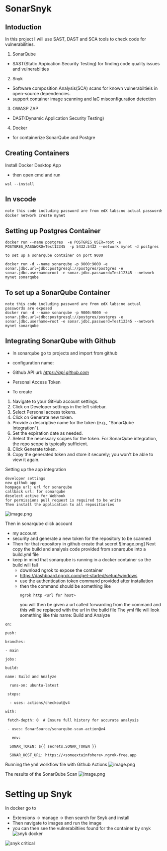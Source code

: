 # SonarSnyk
## Intoduction

In this project I will use SAST, DAST and SCA tools to check code for vulnerabilities.

1. SonarQube
- SAST(Static Appication Security Testing) for finding code quality issues and vulnerabilties
2. Snyk
- Software composition Analysis(SCA) scans for known vulnerabiltieis in open-source dependencies.
- support container image scanning and IaC misconfiguration detection
3. OWASP ZAP
- DAST(Dynamic Application Security Testing)
4. Docker
- for containerize SonarQube and Postgre


## Creating Containers 
Install Docker Desktop App
- then open cmd and run
 ```
 wsl --install
 ```
  
## In vscode 
```sh
note this code including password are from edX labs:no actual passwords are exposed 
docker network create mynet
```
## Setting up Postgres Container
```
docker run --name postgres  -e POSTGRES_USER=root -e POSTGRES_PASSWORD=Test12345  -p 5432:5432 --network mynet -d postgres

to set up a sonarqube container on port 9000

docker run -d --name sonarqube -p 9000:9000 -e sonar.jdbc.url=jdbc:postgresql://postgres/postgres -e sonar.jdbc.username=root -e sonar.jdbc.password=Test12345 --network mynet sonarqube
```
## To set up a SonarQube Container

```
note this code including password are from edX labs:no actual passwords are exposed 
docker run -d --name sonarqube -p 9000:9000 -e sonar.jdbc.url=jdbc:postgresql://postgres/postgres -e sonar.jdbc.username=root -e sonar.jdbc.password=Test12345 --network mynet sonarqube
```


## Integrating SonarQube with Github
- In sonarqube go to projects and import from github

- configuration name: 
- Github API url: *https://api.github.com*
- Personal Access Token
- To create
1. Navigate to your GitHub account settings.
2. Click on Developer settings in the left sidebar.
3. Select Personal access tokens.
4. Click on Generate new token.
5. Provide a descriptive name for the token (e.g., "SonarQube Integration").
6. Set the expiration date as needed.
7. Select the necessary scopes for the token. For SonarQube integration, the repo scope is typically sufficient.
8. Click Generate token.
9. Copy the generated token and store it securely; you won't be able to view it again.

Setting up the app integration 
```
developer settings
new github app
hompage url: url for sonarqube
callback url: for sonarqube
deselect active for Webhook
for permissions pull request is required to be write
Then install the application to all repositiories
```
![image.png](https://github.com/khadijahW/Flash028/blob/5c3b9b76a5ae4b61f5cc08a68dad50d75f16a877/SonarSnyk/image%20(3).png)

Then in sonarqube click account 

- my account
- security and generate a new token for the repository to be scanned
- Then for that repository in github create that secret
![image.png]
Next copy the build and analysis code provided from sonarqube into a build.yml file 
- keep in mind that sonarqube is running in a docker container so the build will fail
    - download ngrok to expose the container
    - https://dashboard.ngrok.com/get-started/setup/windows
    - use the authentication token command provided after installation
    - then the command should be something like
      ```
      ngrok http <url for host>
      ```
      you will then be given a url called forwarding from the command and this will be replaced with the url in the build file
The yml file will look something like this
name: Build and Analyze
```
on:  

push:    

branches:      

- main

jobs:  

build:   

name: Build and Analyze  

  runs-on: ubuntu-latest   

 steps:    

  - uses: actions/checkout@v4        

with:         

 fetch-depth: 0  # Ensure full history for accurate analysis     

 - uses: SonarSource/sonarqube-scan-action@v4     

   env:        

  SONAR_TOKEN: ${{ secrets.SONAR_TOKEN }}       

  SONAR_HOST_URL: https://<someextainfohere>.ngrok-free.app

  ```
Running the yml workflow file with Github Actions
![image.png](https://github.com/khadijahW/Flash028/blob/e3dbd2ac00feb8ff6a2645113904aa6dc16e3c6f/SonarSnyk/image.png)

The results of the SonarQube Scan
![image.png](https://github.com/khadijahW/Flash028/blob/bb26deda5b4200fd171484edb2c53e9658decadd/SonarSnyk/image%20(1).png)


# Setting up Snyk
In docker go to
- Extensions -> manage ->  then search for Snyk and install
- Then navigate to images and run the image
-   you can then see the vulnerabiltiies found for the container by snyk
![snyk docker](https://github.com/khadijahW/Flash028/blob/6e0813e51c1e8778958461fc67dad14687ed9f56/SonarSnyk/imasnyk/snyk%20docker)




![snyk critical](https://github.com/khadijahW/Flash028/blob/25d94a293353399e3aadc03c9305204515ae1d0d/SonarSnyk/snyk%20critical)
